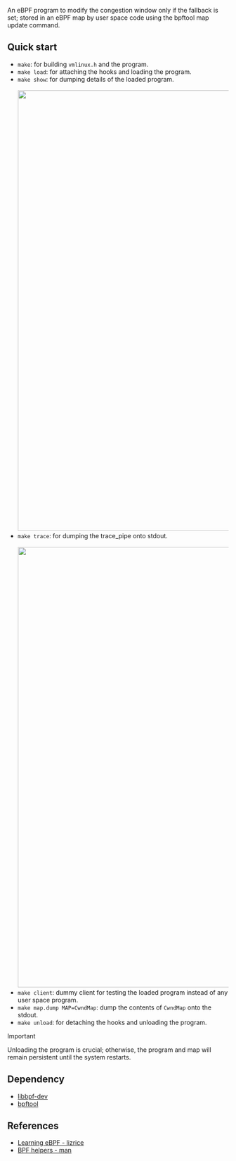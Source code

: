 An eBPF program to modify the congestion window only if the fallback is set; stored in an eBPF map by user space code using the bpftool map update command.

## Quick start
- `make`: for building `vmlinux.h` and the program.
- `make load`: for attaching the hooks and loading the program.
- `make show`: for dumping details of the loaded program.<br><br>
  <image src="https://github.com/hyouteki/tcp-ebpf/assets/108230497/df596c59-1567-4ba1-9422-50e9256f89ab" width="1000">
- `make trace`: for dumping the trace_pipe onto stdout.<br><br>
  <image src="https://github.com/hyouteki/tcp-ebpf/assets/108230497/760b4ca6-8743-4576-b520-47155e3c6128" width="1000">
- `make client`: dummy client for testing the loaded program instead of any user space program.
- `make map.dump MAP=CwndMap`: dump the contents of `CwndMap` onto the stdout.
- `make unload`: for detaching the hooks and unloading the program.
> [!Important]
> Unloading the program is crucial; otherwise, the program and map will remain persistent until the system restarts.

## Dependency
- [libbpf-dev](https://packages.ubuntu.com/search?keywords=libbpf-dev)
- [bpftool](https://github.com/libbpf/bpftool)

## References
- [Learning eBPF - lizrice](https://github.com/lizrice/learning-ebpf)
- [BPF helpers - man](https://man7.org/linux/man-pages/man7/bpf-helpers.7.html)
